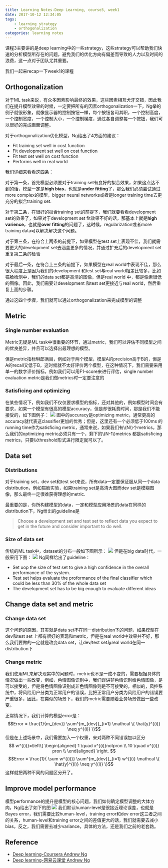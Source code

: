 ```yaml
---
title: Learning Notes-Deep Learning, course3, week1
date: 2017-10-12 12:34:05
tags: 
	- learning strategy
	- orthogonalization
categories: learning notes
---
```

课程3主要讲的是deep learning中的一些strategy，这些strategy可以帮助我们快速的分析模型所存在的问题，避免我们的优化方向有偏差而导致的人力以及时间的浪费，这一点对于团队尤其重要。

我们一起来recap一下week1的课程
<!--more-->
## Orthogonalization
对于ML task来说，有众多因素影响最终的效果，这些因素相互犬牙交错，因此我们在提升模型效果的时候，一定要把所有的因素orthogonalization一下，Ng举的例子就很形象，就像显示器的控制按钮一样，每个按钮各司其职，一个控制高度，一个控制宽度，一个控制大小，一个控制梯度，通过各自调整每一个按钮，我们可以很好的完成画面调整。

对于orthogonalization优化模型，Ng给出了4方面的建议：
* Fit training set well in cost function
* Fit development set well on cost function
* Fit test set well on cost function
* Performs well in real world

我们详细来看看这四条：

对于第一条，首先模型必须要对于training set有良好的拟合效果，如果这点达不到的话，模型一定是**high bias**，也就是**under fitting**了，那么我们必须尝试通过more complex的模型，bigger neural networks或者是longer training time去更充分的拟合training set.

对于第二条，在很好的拟合training set的前提下，我们就要看看development set的效果了，如果对于development set fit效果不好的话，那基本上就是**high varience**，也就是**over fitting**的问题了，这时候，regularization或者more training data可以解决解决这个问题。

对于第三条，在符合上两条的前提下，如果模型在test set上表现不佳，我们就需要更大的development set去涵盖更多的情况，并通过扩充后的development set重复第二条的检验

对于最后一条，在符合上三条的前提下，如果模型在real world中表现不佳，那么很大程度上是因为我们的development 和test set与real world相差比较多，比如猫脸检测中，我们的data set都是高清的图像，但是real world 中，都是像素很低的图像。因此，我们需要让development 和test set更接近与real world，然后重复上面的步骤。

通过这四个步骤，我们就可以通过orthogonalization来完成模型的调整

## Metric
### Single number evaluation
Metric无疑是ML task中很重要的环节，通过metric，我们可以评估不同模型之间的优良差异，并且可以选择出最理想的模型。

但是metric指标琳郎满目，例如对于两个模型，模型A的precision高于B的，但是A的recall又低于B，这时候就不太好评价两个模型，在这种情况下，我们需要采用单一的数字评价指标，例如我们可以用F1-score来进行评估，single number evaluation metric是我们做metrics时一定要注意的
### Satisficing   and optimizing
在某些情况下，例如我们不仅仅要求模型的指标，还对其他的，例如模型时间会有要求，如果一个模型有很高的模型accuracy，但是却很耗费时间，那是我们不能接受的，如下图例子：
![](http://otmy7guvn.bkt.clouddn.com/blog/9/9-1.png) 
图中的accuracy是optimizing metric，通常更高的accuracy就代表这classifier更加的优秀；但是，这里还有一个必须低于100ms 的running time作为satisficing metric，通常来说，如果我们有\\(N\\)个metrics，那么我们的optimizing metric必须只有一个，剩下的\\(N-1\\)metrics 都是satisficing metrics，只要以threshold形式进行限定就可以了。
## Data set
### Distributions
对于training set，dev set和test set来说，所有data一定要保证服从同一个data distribution，例如猫脸实验，如果training set是高清大图而dev set是模糊图像，那么最终一定很难获得理想的metric.

最重要的是，你所构建模型的data，一定和模型应用场景的data在同样的distribution下，Ng给出的guideline是
> Choose a development set and test set to reflect data you expect to get in  the future and consider important to do well.

### Size of data set
传统的ML task中，dataset的分布一般如下图所示：
![](http://otmy7guvn.bkt.clouddn.com/blog/9/9-2.png) 
但是在big data时代，一般采用下图：
![](http://otmy7guvn.bkt.clouddn.com/blog/9/9-3.png) 
Ng同样给出了guideline：
* Set uop the size of test set to give a high confidence in the overall performance of the system.
* Test set helps evaluate the proformance of the final classifier which could be less than 30% of the whole data set
* The development set has to be big enough to evaluate different ideas

## Change data set and metric
### Change data set 
这个问题的原因，其实就是data set不在同一distribution下的问题，如果模型在dev和test set 上都有很好的表现和metric，但是在real world中效果并不好，那么我们要做的一定就是改变data set，让dev/test set与real world在同一distribution下
### Change metric
我们使用ML来解决现实中的问题时，metric也不是一成不变的，需要根据具体的情况做出一些改变，例如，色情图像识别中，我们误讲非色情识别维色情图像，是可以接受的，但是将色情图像识别成非色情图像则是不可接受的，相似的，风控系统中，将风险用户分类为正常用户的错误，比把正常用户分类为风险用户的错误要严重很多，因此，在类似的场景下，我们的metric需要随着业务场景做出一些改变。

正常情况下，我们计算的模型error是：
$$Error = \frac{1}{m_{dev}} \sum^{m_{dev}}_{i=1} \mathcal \{ \hat{y}^{(i)} \neq y^{(i)} \}$$
但是在上述场景中，我们需要加入一个权重，来对两种不同错误加以区分
$$ w^{(i)}=\left\{
\begin{aligned}
1 \quad x^{(i)}notpron \\
10 \quad x^{(i)} pron \\
\end{aligned}
\right.
$$
$$Error = \frac{1}{ \sum w^{(i)}} \sum^{m_{dev}}_{i=1} w^{(i)} \mathcal \{ \hat{y}^{(i)} \neq y^{(i)} \}$$
这样就把两种不同的问题区分开了。
## Improve model performance
模型performance的提升是模型的核心问题，我们如何确定模型调整的大体方向，Ng给出了如下的图
![](http://otmy7guvn.bkt.clouddn.com/blog/9/9-4.png) 
我们默认human-level是很接近理论误差，也就是Bayes error，我们需要比较human-level，training error和dev error这三者之间的关系，human-level和training error之间的差值更大的话，我们就需要去减小bias，反之，我们需要去减少variance，具体的方法，还是我们之前的老套路。

## Reference
* [Deep learning-Coursera Andrew Ng](https://www.coursera.org/specializations/deep-learning)
* [Deep learning-网易云课堂 Andrew Ng](https://mooc.study.163.com/course/deeplearning_ai-2001281003#/info)
